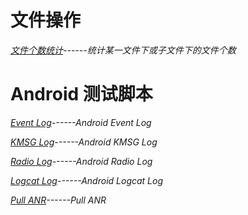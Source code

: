 # 文件操作
*[文件个数统计](https://github.com/fxlysm/BAT/blob/master/文件个数统计.bat)------统计某一文件下或子文件下的文件个数*





# Android 测试脚本

*[Event Log](https://github.com/fxlysm/BAT/blob/master/event.bat)------Android Event Log*

*[KMSG Log](https://github.com/fxlysm/BAT/blob/master/kmsg.bat)------Android KMSG Log*

*[Radio Log](https://github.com/fxlysm/BAT/blob/master/radio.bat)------Android Radio Log*

*[Logcat Log](https://github.com/fxlysm/BAT/blob/master/logcat.bat)------Android Logcat Log*

*[Pull ANR](https://github.com/fxlysm/BAT/blob/master/pull%20anr.bat)------Pull ANR*
